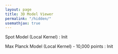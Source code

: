 ```yaml
---
layout: page
title: 3D Model Viewer 
permalink: "/hidden/"
usemathjax: true
---
```

<!-- Import the component -->
<script type="module" src="https://ajax.googleapis.com/ajax/libs/model-viewer/3.0.1/model-viewer.min.js"></script>



<model-viewer alt="" src="dog_model.glb" shadow-intensity="1" orientation="90deg 0 0" camera-controls touch-action="pan-z" style="width:100%;height:500px"></model-viewer>

<p>Spot Model (Local Kernel) : Init</p>
<!-- Use it like any other HTML element -->
<model-viewer alt="" src="localweighted.glb" shadow-intensity="1" orientation="90deg 0 0" camera-controls touch-action="pan-z" style="width:100%;height:500px"></model-viewer>


<p>Max Planck Model (Local Kernel) - 10,000 points : Init</p>
<!-- Use it like any other HTML element -->
<model-viewer alt="" src="max_plank1.glb" shadow-intensity="1" orientation="90deg 0 0" camera-controls touch-action="pan-z" style="width:100%;height:500px"></model-viewer>
<!-- <p>Spot Model (Local Kernel) : 100 epochs (regression)</p>
<model-viewer alt="" src="post2train.glb" shadow-intensity="1" orientation="90deg 0 0" camera-controls touch-action="pan-z" style="width:100%;height:500px"></model-viewer>



